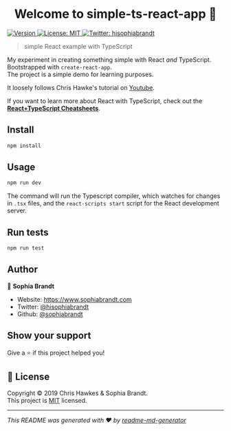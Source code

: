 <h1 align="center">Welcome to simple-ts-react-app 👋</h1>
<p>
  <a href="https://www.npmjs.com/package/simple-ts-react-app" target="_blank">
    <img alt="Version" src="https://img.shields.io/npm/v/simple-ts-react-app.svg">
  </a>
  <a href="https://choosealicense.com/licenses/mit/" target="_blank">
    <img alt="License: MIT" src="https://img.shields.io/badge/License-MIT-yellow.svg" />
  </a>
  <a href="https://twitter.com/hisophiabrandt" target="_blank">
    <img alt="Twitter: hisophiabrandt" src="https://img.shields.io/twitter/follow/hisophiabrandt.svg?style=social" />
  </a>
</p>

> simple React example with TypeScript

My experiment in creating something simple with React _and_ TypeScript. Bootstrapped with `create-react-app`.  
The project is a simple demo for learning purposes.

It loosely follows Chris Hawke's tutorial on [Youtube](https://youtu.be/nCoQg5qbLcY).

If you want to learn more about React with TypeScript, check out the **[React+TypeScript Cheatsheets](https://github.com/typescript-cheatsheets/react-typescript-cheatsheet#reacttypescript-cheatsheets)**.

## Install

```sh
npm install
```

## Usage

```sh
npm run dev
```

The command will run the Typescript compiler, which watches for changes in `.tsx` files, and the `react-scripts start` script for the React development server.

## Run tests

```sh
npm run test
```

## Author

👤 **Sophia Brandt**

- Website: https://www.sophiabrandt.com
- Twitter: [@hisophiabrandt](https://twitter.com/hisophiabrandt)
- Github: [@sophiabrandt](https://github.com/sophiabrandt)

## Show your support

Give a ⭐️ if this project helped you!

## 📝 License

Copyright © 2019 Chris Hawkes & Sophia Brandt.<br />
This project is [MIT](LICENSE.txt) licensed.

---

_This README was generated with ❤️ by [readme-md-generator](https://github.com/kefranabg/readme-md-generator)_
